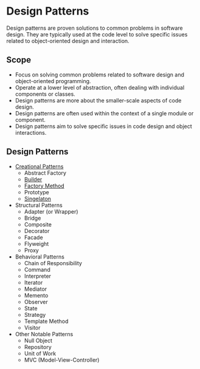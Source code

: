 # Design Patterns
Design patterns are proven solutions to common problems in software design. They are typically used at the code level to solve specific issues related to object-oriented design and interaction.

## Scope
- Focus on solving common problems related to software design and object-oriented programming.
- Operate at a lower level of abstraction, often dealing with individual components or classes.
- Design patterns are more about the smaller-scale aspects of code design.
- Design patterns are often used within the context of a single module or component.
- Design patterns aim to solve specific issues in code design and object interactions.

## Design Patterns
- [Creational Patterns](./CreationalPatterns/README.md)
    - Abstract Factory
    - [Builder](./CreationalPatterns/Builder/README.md)
    - [Factory Method](./CreationalPatterns/FactoryMethod/README.md)
    - Prototype
    - [Singelaton](./CreationalPatterns/Singleton/README.md)
- Structural Patterns
    - Adapter (or Wrapper)
    - Bridge
    - Composite
    - Decorator
    - Facade
    - Flyweight
    - Proxy
- Behavioral Patterns
    - Chain of Responsibility
    - Command
    - Interpreter
    - Iterator
    - Mediator
    - Memento
    - Observer
    - State
    - Strategy
    - Template Method
    - Visitor
- Other Notable Patterns
    - Null Object
    - Repository
    - Unit of Work
    - MVC (Model-View-Controller)